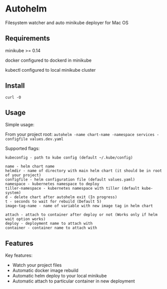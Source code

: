 # Autohelm

Filesystem watcher and auto minikube deployer for Mac OS

## Requirements

minikube >= 0.14

docker configured to dockerd in minikube

kubectl configured to local minikube cluster


## Install

```curl -O ```

## Usage

Simple usage:

From your project root:
```autohelm -name chart-name -namespace services -configfile values.dev.yaml```

Supported flags:

```
kubeconfig - path to kube config (default ~/.kube/config)

name - helm chart name
helmdir - name of directory with main helm chart (it should be in root of your project)
configfile - helm configuration file (default values.yaml)
namespace - kubernetes namespace to deploy
tiller-namespace - kubernetes namespace with tiller (default kube-system)
d - delete chart after autohelm exit (In progress)
t - seconds to wait for rebuild (Default 5)
image-tag-name - name of variable with new image tag in helm chart

attach - attach to container after deploy or not (Works only if helm wait option works)
deploy - deployment name to attach with
container - container name to attach with
```

## Features

Key features:

- Watch your project files
- Automatic docker image rebuild
- Automatic helm deploy to your local minikube
- Automatic attach to particular container in new deployment
